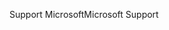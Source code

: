 <span data-ttu-id="881fa-101">Support Microsoft</span><span class="sxs-lookup"><span data-stu-id="881fa-101">Microsoft Support</span></span>